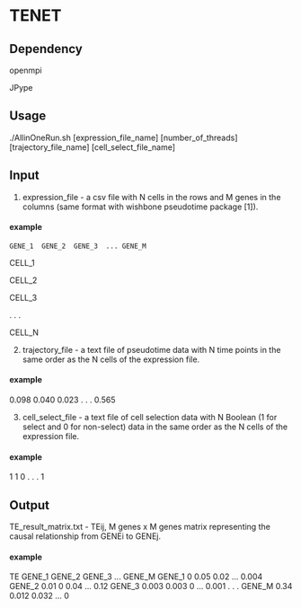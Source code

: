 # TENET

## Dependency

openmpi

JPype

## Usage

./AllinOneRun.sh [expression_file_name] [number_of_threads] [trajectory_file_name] [cell_select_file_name]

## Input 

1. expression_file - a csv file with N cells in the rows and M genes in the columns (same format with wishbone pseudotime package [1]).

#### example

	GENE_1	GENE_2	GENE_3	...	GENE_M

CELL_1	

CELL_2

CELL_3

.
.
.

CELL_N

2. trajectory_file - a text file of pseudotime data with N time points in the same order as the N cells of the expression file.

#### example

0.098
0.040
0.023
.
.
.
0.565

3. cell_select_file - a text file of cell selection data with N Boolean (1 for select and 0 for non-select) data in the same order as the N cells of the expression file.

#### example

1
1
0
.
.
.
1

## Output

TE_result_matrix.txt - TEij, M genes x M genes matrix representing the causal relationship from GENEi to GENEj.

#### example

TE	GENE_1	GENE_2	GENE_3	...	GENE_M
GENE_1	0	0.05	0.02	...	0.004
GENE_2	0.01	0	0.04	...	0.12
GENE_3	0.003	0.003	0	...	0.001
.
.
.
GENE_M	0.34	0.012	0.032	...	0
